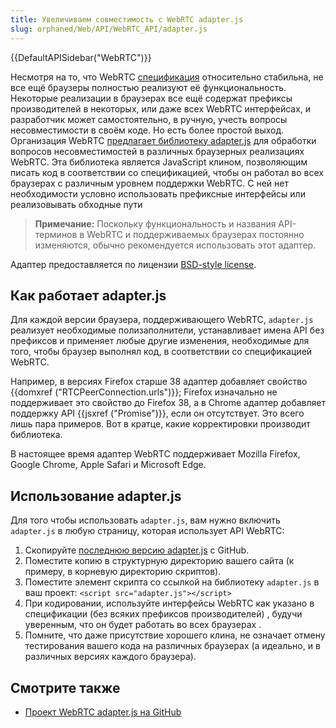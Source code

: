 ```yaml
---
title: Увеличиваем совместимость с WebRTC adapter.js
slug: orphaned/Web/API/WebRTC_API/adapter.js
---
```


{{DefaultAPISidebar("WebRTC")}}

Несмотря на то, что WebRTC [спецификация](http://www.w3.org/TR/webrtc/) относительно стабильна, не все ещё браузеры полностью реализуют её функциональность. Некоторые реализации в браузерах все ещё содержат префиксы производителей в некоторых, или даже всех WebRTC интерфейсах, и разработчик может самостоятельно, в ручную, учесть вопросы несовместимости в своём коде. Но есть более простой выход. Организация WebRTC [предлагает библиотеку adapter.js](https://github.com/webrtc/adapter/) для обработки вопросов несовместимостей в различных браузерных реализациях WebRTC. Эта библиотека является JavaScript клином, позволяющим писать код в соответствии со спецификацией, чтобы он работал во всех браузерах с различным уровнем поддержки WebRTC. С ней нет необходимости условно использовать префиксные интерфейсы или реализовывать обходные пути

> **Примечание:** Поскольку функциональность и названия API-терминов в WebRTC и поддерживаемых браузерах постоянно изменяются, обычно рекомендуется использовать этот адаптер.

Адаптер предоставляется по лицензии [BSD-style license](https://github.com/webrtc/adapter/blob/master/LICENSE.md).

## Как работает adapter.js

Для каждой версии браузера, поддерживающего WebRTC, `adapter.js` реализует необходимые полизаполнители, устанавливает имена API без префиксов и применяет любые другие изменения, необходимые для того, чтобы браузер выполнял код, в соответствии со спецификацией WebRTC.

Например, в версиях Firefox старше 38 адаптер добавляет свойство {{domxref ("RTCPeerConnection.urls")}}; Firefox изначально не поддерживает это свойство до Firefox 38, а в Chrome адаптер добавляет поддержку API {{jsxref ("Promise")}}, если он отсутствует. Это всего лишь пара примеров. Вот в кратце, какие корректировки производит библиотека.

В настоящее время адаптер WebRTC поддерживает Mozilla Firefox, Google Chrome, Apple Safari и Microsoft Edge.

## Использование adapter.js

Для того чтобы использовать `adapter.js`, вам нужно включить `adapter.js` в любую страницу, которая использует API WebRTC:

1. Скопируйте [последнюю версию adapter.js](https://github.com/webrtc/adapter/tree/master/release) с GitHub.
2. Поместите копию в структурную директорию вашего сайта (к примеру, в корневую директорию скриптов).
3. Поместите элемент скрипта со ссылкой на библиотеку `adapter.js` в ваш проект: `<script src="adapter.js"></script>`
4. При кодировании, используйте интерфейсы WebRTC как указано в спецификации (без всяких префиксов производителей) , будучи уверенным, что он будет работать во всех браузерах .
5. Помните, что даже присутствие хорошего клина, не означает отмену тестирования вашего кода на различных браузерах (а идеально, и в различных версиях каждого браузера).

## Смотрите также

- [Проект WebRTC adapter.js на GitHub](https://github.com/webrtc/adapter)
